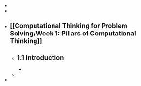 -
-
- ## [[Computational Thinking for Problem Solving/Week 1: Pillars of Computational Thinking]]
	- ## 1.1 Introduction
		-
	-
-